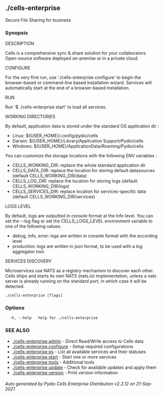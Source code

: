 ## ./cells-enterprise

Secure File Sharing for business

### Synopsis


DESCRIPTION

  Cells is a comprehensive sync & share solution for your collaborators. 
  Open-source software deployed on-premise or in a private cloud.

CONFIGURE

  For the very first run, use './cells-enterprise configure' to begin the browser-based or command-line based installation wizard. 
  Services will automatically start at the end of a browser-based installation.

RUN

  Run '$ ./cells-enterprise start' to load all services.

WORKING DIRECTORIES

  By default, application data is stored under the standard OS application dir : 
  
   - Linux: ${USER_HOME}/.config/pydio/cells
   - Darwin: ${USER_HOME}/Library/Application Support/Pydio/cells
   - Windows: ${USER_HOME}/ApplicationData/Roaming/Pydio/cells

  You can customize the storage locations with the following ENV variables : 
  
   - CELLS_WORKING_DIR: replace the whole standard application dir
   - CELLS_DATA_DIR: replace the location for storing default datasources (default CELLS_WORKING_DIR/data)
   - CELLS_LOG_DIR: replace the location for storing logs (default CELLS_WORKING_DIR/logs)
   - CELLS_SERVICES_DIR: replace location for services-specific data (default CELLS_WORKING_DIR/services) 

LOGS LEVEL

  By default, logs are outputted in console format at the Info level. You can set the --log flag or set the 
  CELLS_LOGS_LEVEL environment variable to one of the following values:
   - debug, info, error: logs are written in console format with the according level
   - production: logs are written in json format, to be used with a log aggregator tool.

SERVICES DISCOVERY

  Microservices use NATS as a registry mechanism to discover each other. Cells ships and starts its own NATS (nats.io) 
  implementation, unless a nats server is already running on the standard port, in which case it will be detected.


```
./cells-enterprise [flags]
```

### Options

```
  -h, --help   help for ./cells-enterprise
```

### SEE ALSO

* [./cells-enterprise admin](./cells-enterprise-admin)	 - Direct Read/Write access to Cells data
* [./cells-enterprise configure](./cells-enterprise-configure)	 - Setup required configurations
* [./cells-enterprise ps](./cells-enterprise-ps)	 - List all available services and their statuses
* [./cells-enterprise start](./cells-enterprise-start)	 - Start one or more services
* [./cells-enterprise tools](./cells-enterprise-tools)	 - Additional tools
* [./cells-enterprise update](./cells-enterprise-update)	 - Check for available updates and apply them
* [./cells-enterprise version](./cells-enterprise-version)	 - Print version information

###### Auto generated by Pydio Cells Enterprise Distribution v2.2.12 on 21-Sep-2021
